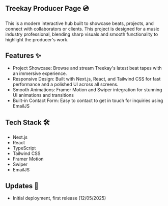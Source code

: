 ## Treekay Producer Page 💿
This is a modern interactive hub built to showcase beats, projects, and connect with collaborators or clients. This project is designed for a music industry professional, blending sharp visuals and smooth functionality to highlight the producer's work.

## Features ✨

- Project Showcase: Browse and stream Treekay's latest beat tapes with an immersive experience.
- Responsive Design: Built with Next.js, React, and Tailwind CSS for fast performance and a polished UI across all screens.
- Smooth Animations: Framer Motion and Swiper integration for stunning UI animations and transitions
- Built-in Contact Form: Easy to contact to get in touch for inquiries using EmailJS

## Tech Stack 🛠

- Next.js
- React
- TypeScript
- Tailwind CSS
- Framer Motion
- Swiper
- EmailJS

## Updates 🔄

- Initial deployment, first release (12/05/2025)
